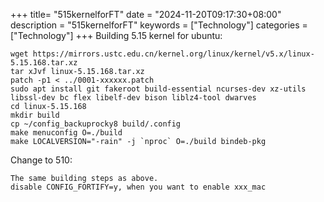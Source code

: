+++
title= "515kernelforFT"
date = "2024-11-20T09:17:30+08:00"
description = "515kernelforFT"
keywords = ["Technology"]
categories = ["Technology"]
+++
Building 5.15 kernel for ubuntu:     

```
wget https://mirrors.ustc.edu.cn/kernel.org/linux/kernel/v5.x/linux-5.15.168.tar.xz
tar xJvf linux-5.15.168.tar.xz
patch -p1 < ../0001-xxxxxx.patch
sudo apt install git fakeroot build-essential ncurses-dev xz-utils libssl-dev bc flex libelf-dev bison liblz4-tool dwarves
cd linux-5.15.168
mkdir build
cp ~/config_backuprocky8 build/.config
make menuconfig O=./build
make LOCALVERSION="-rain" -j `nproc` O=./build bindeb-pkg
```
Change to 510:    

```
The same building steps as above.
disable CONFIG_FORTIFY=y, when you want to enable xxx_mac 
```
